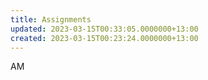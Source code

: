 ```yaml
---
title: Assignments
updated: 2023-03-15T00:33:05.0000000+13:00
created: 2023-03-15T00:23:24.0000000+13:00
---
```


AM
